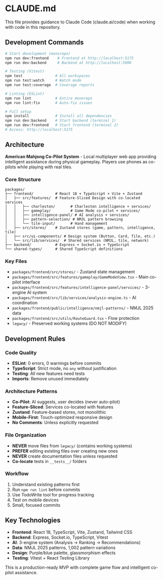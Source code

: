 # CLAUDE.md

This file provides guidance to Claude Code (claude.ai/code) when working with code in this repository.

## Development Commands

```bash
# Start development (monorepo)
npm run dev:frontend    # Frontend at http://localhost:5175  
npm run dev:backend     # Backend at http://localhost:5000

# Testing (Vitest)
npm test               # All workspaces
npm run test:watch     # Watch mode  
npm run test:coverage  # Coverage reports

# Linting (ESLint)
npm run lint           # Entire monorepo
npm run lint:fix       # Auto-fix issues

# Full setup
npm install            # Install all dependencies
npm run dev:backend    # Start backend (terminal 1)
npm run dev:frontend   # Start frontend (terminal 2)
# Access: http://localhost:5175
```

## Architecture

**American Mahjong Co-Pilot System** - Local multiplayer web app providing intelligent assistance during physical gameplay. Players use phones as co-pilots while playing with real tiles.

### Core Structure
```
packages/
├── frontend/          # React 18 + TypeScript + Vite + Zustand
│   ├── src/features/  # Feature-Sliced Design with co-located services
│   │   ├── charleston/       # Charleston intelligence + services/
│   │   ├── gameplay/         # Game Mode co-pilot + services/
│   │   ├── intelligence-panel/ # AI analysis + services/
│   │   ├── pattern-selection/ # NMJL pattern browsing
│   │   └── tile-input/       # Hand management
│   ├── src/stores/    # Zustand stores (game, pattern, intelligence, tile)
│   ├── src/ui-components/ # Design system (Button, Card, Tile, etc.)
│   └── src/lib/services/  # Shared services (NMJL, tile, network)
├── backend/           # Express + Socket.io + TypeScript
└── shared-types/      # Shared TypeScript definitions
```

### Key Files
- `packages/frontend/src/stores/` - Zustand state management
- `packages/frontend/src/features/gameplay/GameModeView.tsx` - Main co-pilot interface
- `packages/frontend/src/features/intelligence-panel/services/` - 3-engine AI system
- `packages/frontend/src/lib/services/analysis-engine.ts` - AI coordination
- `packages/frontend/public/intelligence/nmjl-patterns/` - NMJL 2025 data
- `packages/frontend/src/utils/RouteGuard.tsx` - Flow protection
- `legacy/` - Preserved working systems (DO NOT MODIFY)

## Development Rules

### Code Quality
- **ESLint**: 0 errors, 0 warnings before commits
- **TypeScript**: Strict mode, no `any` without justification  
- **Testing**: All new features need tests
- **Imports**: Remove unused immediately

### Architecture Patterns
- **Co-Pilot**: AI suggests, user decides (never auto-pilot)
- **Feature-Sliced**: Services co-located with features
- **Zustand**: Feature-based stores, not monolithic
- **Mobile-First**: Touch-optimized responsive design
- **No Comments**: Unless explicitly requested

### File Organization
- **NEVER** move files from `legacy/` (contains working systems)
- **PREFER** editing existing files over creating new ones
- **NEVER** create documentation files unless requested
- **Co-locate** tests in `__tests__/` folders

### Workflow
1. Understand existing patterns first
2. Run `npm run lint` before commits  
3. Use TodoWrite tool for progress tracking
4. Test on mobile devices
5. Small, focused commits

## Key Technologies

- **Frontend**: React 18, TypeScript, Vite, Zustand, Tailwind CSS
- **Backend**: Express, Socket.io, TypeScript, Vitest
- **AI**: 3-engine system (Analysis → Ranking → Recommendations)
- **Data**: NMJL 2025 patterns, 1,002 pattern variations
- **Design**: Purple/blue palette, glassmorphism effects
- **Testing**: Vitest + React Testing Library

This is a production-ready MVP with complete game flow and intelligent co-pilot assistance.